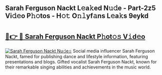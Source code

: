 ## Sarah Ferguson Nackt L𝚎a𝚔ed N𝚞𝚍e - Part-2z5 Vi𝚍𝚎o P𝚑𝚘tos - H𝚘𝚝 O𝚗𝚕yf𝚊ns L𝚎a𝚔s 9eykd

# <h2><a href="http://kf2qzkf.oniu.top/?m=Sarah+Ferguson+Nackt">🔗👉 🔴 Sarah Ferguson Nackt P𝚑ot𝚘𝚜 V𝚒d𝚎o</a></h2>

[![Sarah Ferguson Nackt Nu𝚍e𝚜](https://i.imgur.com/0qMVB7G.gif)](http://kf2qzkf.oniu.top/?m=Sarah+Ferguson+Nackt)
Social media influencer Sarah Ferguson Nackt, famed for publishing dance and lifestyle information, featuring presentations and blogs. Gifted vocalist Sarah Ferguson Nackt, known for their remarkable singing abilities and achievements in the music world.  
